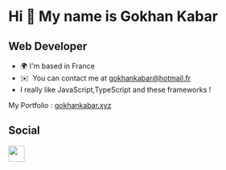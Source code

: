 Hi 👋 My name is Gokhan Kabar
=============================

Web Developer
---------

* 🌍 I'm based in France
* ✉️  You can contact me at [gokhankabar@hotmail.fr](mailto:gokhankabar@hotmail.fr)
* I really like JavaScript,TypeScript and these frameworks !

My Portfolio : [gokhankabar.xyz](https://gokhankabar.xyz/)


Social
---------
<a href="https://www.linkedin.com/in/gokhan-kabar/" target="_blank" rel="noreferrer"><img src="https://raw.githubusercontent.com/danielcranney/readme-generator/main/public/icons/socials/linkedin.svg" width="32" height="32" /></a></p>
